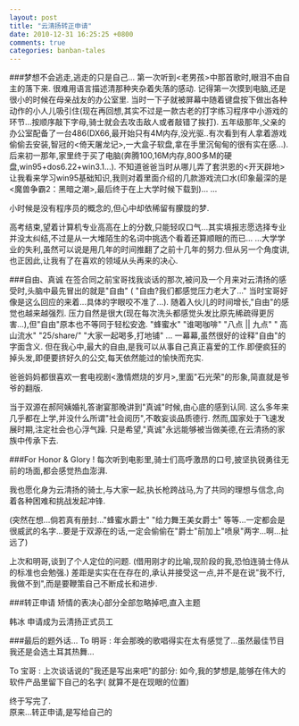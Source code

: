 ```yaml
---
layout: post
title: "云清扬转正申请"
date: 2010-12-31 16:25:25 +0800
comments: true
categories: banban-tales
---
```

###梦想不会逃走,逃走的只是自己...
第一次听到<老男孩>中那首歌时,眼泪不由自主的落下来. 很难用语言描述清那种夹杂着失落的感动. 记得第一次摸到电脑,还是很小的时候在母亲战友的办公室里. 当时一下子就被屏幕中随着键盘按下做出各种动作的小人儿吸引住(现在再回想,其实不过是一款古老的打字练习程序中小游戏的环节...按顺序敲下字母,骑士就会去攻击敌人或者敲错了挨打). 五年级那年,父亲的办公室配备了一台486(DX66,最开始只有4M内存,没光驱..有次看到有人拿着游戏偷偷去安装,智冠的<倚天屠龙记>,一大盒子软盘,拿在手里沉甸甸的很有实在感...).后来初一那年,家里终于买了电脑(奔腾100,16M内存,800多M的硬盘,win95+dos6.22+win3.1...). 不知道爸爸当时从哪儿弄了套洪恩的<开天辟地>让我看来学习win95基础知识,我则对着里面介绍的几款游戏流口水(印象最深的是<魔兽争霸2：黑暗之潮>,最后终于在上大学时候下载到)... ...

小时候是没有程序员的概念的,但心中却依稀留有朦胧的梦.

高考结束,望着计算机专业高高在上的分数,只能轻叹口气...其实填报志愿选择专业并没太纠结,不过是从一大堆陌生的名词中挑选个看着还算顺眼的而已... ...大学学业的失利,虽然可以说是用几年的时间推翻了之前十几年的努力.但从另一个角度讲,也正因此,让我有了在喜欢的领域从头再来的决心.

###自由、真诚
在签合同之前宝哥找我谈话的那次,被问及一个月来对云清扬的感受时,头脑中最先冒出的就是"自由" ( "自由?我们都感觉压力老大了..." 当时宝哥好像是这么回应的来着...具体的字眼咬不准了...). 随着入伙儿的时间增长,"自由"的感觉也越来越强烈. 压力自然是很大(现在每次洗头都感觉头发比原先稀疏得更厉害...),但"自由"原本也不等同于轻松安逸.  "蜂蜜水"  "谁喝咖啡"   "八点 || 九点"  " 高山流水"  "25/share/"  "大家一起喝多,打地铺"  ...  一幕幕,虽然很好的诠释"自由"的字面含义. 但在我心中,最大的自由,是我可以从事自己真正喜爱的工作.即便疯狂的掉头发,即便要挤好久的公交,每天依然能过的愉快而充实.

爸爸妈妈都很喜欢一套电视剧<激情燃烧的岁月>,里面"石光荣"的形象,简直就是爷爷的翻版.

当于双源在郝阿姨婚礼答谢宴那晚讲到"真诚"时候,由心底的感到认同. 这么多年来几乎都在上学,并没什么所谓"社会阅历",不敢妄谈品质德行. 然而,国家处于飞速发展时期,注定社会也心浮气躁. 只是希望,"真诚"永远能够被当做美德,在云清扬的家族中传承下去.

###For Honor & Glory !
每次听到电影里,骑士们高呼激昂的口号,披坚执锐勇往无前的场面,都会感觉热血澎湃.

我也愿化身为云清扬的骑士,与大家一起,执长枪跨战马,为了共同的理想与信念,向着各种困难和挑战发起冲锋.

(突然在想...倘若真有册封..."蜂蜜水爵士" "给力舞王美女爵士" 等等...一定都会是很威武的名字...要是于双源在的话,一定会偷偷在"爵士"前加上"喷泉"两字...啊...扯远了)

上次和明哥,谈到了个人定位的问题. (借用刚才的比喻,现阶段的我,恐怕连骑士侍从的标准也会勉强.) 差距是实实在在存在的,承认并接受这一点,并不是在说"我不行,我做不到",而是要鞭策自己不断成长和进步.

###转正申请
矫情的表决心部分全部忽略掉吧,直入主题

韩冰  申请成为云清扬正式员工

###最后的题外话...
To 明哥 : 年会那晚的歌唱得实在太有感觉了...虽然最佳节目我还是会选土耳其热舞... 
 
To 宝哥 : 上次谈话说的"我还是写出来吧"的部分: 如今,我的梦想是,能够在伟大的软件产品里留下自己的名字( 就算不是在现眼的位置)

终于写完了.  
原来...转正申请,是写给自己的  